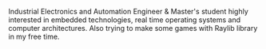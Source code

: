 Industrial Electronics and Automation Engineer & Master's student highly interested in embedded technologies, real time operating systems and computer architectures.
Also trying to make some games with Raylib library in my free time.
